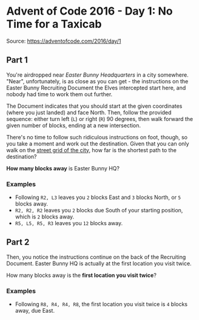 # Advent of Code 2016 - Day 1: No Time for a Taxicab

Source: https://adventofcode.com/2016/day/1

## Part 1

You're airdropped near *Easter Bunny Headquarters* in a city somewhere. "Near", unfortunately, is as close as you can get - the instructions on the Easter Bunny Recruiting Document the Elves intercepted start here, and nobody had time to work them out further.

The Document indicates that you should start at the given coordinates (where you just landed) and face North. Then, follow the provided sequence: either turn left (`L`) or right (`R`) 90 degrees, then walk forward the given number of blocks, ending at a new intersection.

There's no time to follow such ridiculous instructions on foot, though, so you take a moment and work out the destination. Given that you can only walk on the [street grid of the city](https://en.wikipedia.org/wiki/Taxicab_geometry), how far is the shortest path to the destination?

**How many blocks away** is Easter Bunny HQ?

### Examples

- Following `R2, L3` leaves you `2` blocks East and `3` blocks North, or `5` blocks away.
- `R2, R2, R2` leaves you `2` blocks due South of your starting position, which is `2` blocks away.
- `R5, L5, R5, R3` leaves you `12` blocks away.

## Part 2

Then, you notice the instructions continue on the back of the Recruiting Document. Easter Bunny HQ is actually at the first location you visit twice.

How many blocks away is the **first location you visit twice**?

### Examples

- Following `R8, R4, R4, R8`, the first location you visit twice is `4` blocks away, due East.
